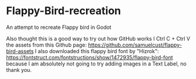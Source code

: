 # Flappy-Bird-recreation
An attempt to recreate Flappy bird in Godot

Also thought this is a good way to try out how GitHub works
I Ctrl C + Ctrl V the assets from this Github page: https://github.com/samuelcust/flappy-bird-assets
I also downloaded this flappy bird font by "Hizrok": https://fontstruct.com/fontstructions/show/1472935/flappy-bird-font
because I am absolutely not going to try adding images in a Text Label, no thank you.

